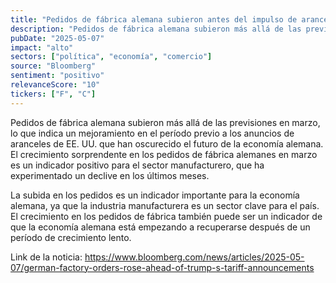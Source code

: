 ```yaml
---
title: "Pedidos de fábrica alemana subieron antes del impulso de aranceles de Trump"
description: "Pedidos de fábrica alemana subieron más allá de las previsiones en marzo, lo que indica un mejoramiento en el período previo a los anuncios de aranceles de EE. UU. que han oscurecido el futuro de la economía alemana."
pubDate: "2025-05-07"
impact: "alto"
sectors: ["política", "economía", "comercio"]
source: "Bloomberg"
sentiment: "positivo"
relevanceScore: "10"
tickers: ["F", "C"]
---
```


Pedidos de fábrica alemana subieron más allá de las previsiones en marzo, lo que indica un mejoramiento en el período previo a los anuncios de aranceles de EE. UU. que han oscurecido el futuro de la economía alemana. El crecimiento sorprendente en los pedidos de fábrica alemanes en marzo es un indicador positivo para el sector manufacturero, que ha experimentado un declive en los últimos meses.

La subida en los pedidos es un indicador importante para la economía alemana, ya que la industria manufacturera es un sector clave para el país. El crecimiento en los pedidos de fábrica también puede ser un indicador de que la economía alemana está empezando a recuperarse después de un período de crecimiento lento.

Link de la noticia: https://www.bloomberg.com/news/articles/2025-05-07/german-factory-orders-rose-ahead-of-trump-s-tariff-announcements